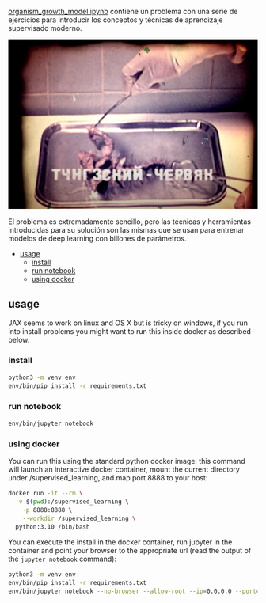 [organism_growth_model.ipynb](organism_growth_model.ipynb) contiene un problema con una serie de ejercicios para introducir los conceptos y técnicas de aprendizaje supervisado moderno.

![organism](organism.png)

El problema es extremadamente sencillo, pero las técnicas y herramientas introducidas para su solución son las mismas que se usan para entrenar modelos de deep learning con billones de parámetros.

- [usage](#usage)
	- [install](#install)
	- [run notebook](#run-notebook)
	- [using docker](#using-docker)

## usage

JAX seems to work on linux and OS X but is tricky on windows, if you run into install problems you might want to run this inside docker as described below.

### install

```bash
python3 -m venv env
env/bin/pip install -r requirements.txt
```

### run notebook

```bash
env/bin/jupyter notebook
```

### using docker

You can run this using the standard python docker image: this command will launch an interactive docker container, mount the current directory under /supervised_learning, and map port 8888 to your host:

```bash
docker run -it --rm \
  -v $(pwd):/supervised_learning \
	-p 8888:8888 \
	--workdir /supervised_learning \
  python:3.10 /bin/bash
```

You can execute the install in the docker container, run jupyter in the container and point your browser to the appropriate url (read the output of the `jupyter notebook` command):

```bash
python3 -m venv env
env/bin/pip install -r requirements.txt
env/bin/jupyter notebook --no-browser --allow-root --ip=0.0.0.0 --port=8888
```
